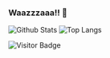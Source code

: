 ### Waazzzaaa!! 👋

![Github Stats](https://github-readme-stats-zetamap.vercel.app/api?username=ZetaMap&count_private=true&show_icons=true&theme=synthwave)
![Top Langs](https://github-readme-stats-zetamap.vercel.app/api/top-langs/?username=ZetaMap&hide=TeX&layout=compact&theme=synthwave)

![Visitor Badge](https://visitor-badge.laobi.icu/badge?page_id=ZetaMap.ZetaMap)

<!--
**ZetaMap/ZetaMap** is a ✨ _special_ ✨ repository because its `README.md` (this file) appears on your GitHub profile.

Here are some ideas to get you started:

- 🔭 I’m currently working on ...
- 🌱 I’m currently learning ...
- 👯 I’m looking to collaborate on ...
- 🤔 I’m looking for help with ...
- 💬 Ask me about ...
- 📫 How to reach me: ...
- 😄 Pronouns: ...
- ⚡ Fun fact: ...
-->
